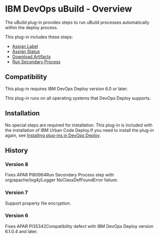 
# IBM DevOps uBuild - Overview

The uBuild plug-in provides steps to run uBuild processes automatically within the deploy process.

This plug-in includes these steps:

* [Assign Label](#assign_label)
* [Assign Status](#assign_status)
* [Download Artifacts](#download_artifacts)
* [Run Secondary Process](#run_secondary_process)

## Compatibility

This plug-in requires IBM DevOps Deploy version 6.0 or later.

This plug-in runs on all operating systems that DevOps Deploy supports.

## Installation

No special steps are required for installation. This plug-in is included with the installation of IBM Urban Code Deploy.If you need to install the plug-in again, see [Installing plug-ins in DevOps Deploy](https://community.ibm.com/community/user/wasdevops/blogs/laurel-dickson-bull1/2022/06/13/install-plugins "Installing plug-ins in DevOps Deploy").

## History

### Version 8

Fixes APAR PI80964Run Secondary Process step with org/apache/log4j/Logger NoClassDefFoundError failure.

### Version 7

Support property file encryption.

### Version 6

Fixes APAR PI35342Compatibility defect with IBM DevOps Deploy version 6.1.0.4 and later.

